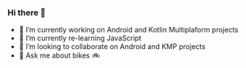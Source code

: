 ### Hi there 👋
- 🔭 I’m currently working on Android and Kotlin Multiplaform projects 
- 🌱 I’m currently re-learning JavaScript 
- 👯 I’m looking to collaborate on Android and KMP projects
- 💬 Ask me about bikes 🚲

